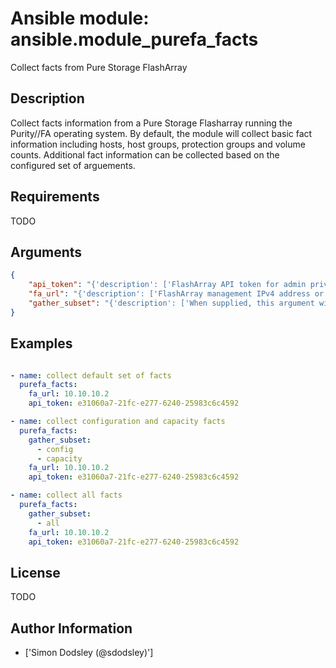 # Ansible module: ansible.module_purefa_facts


Collect facts from Pure Storage FlashArray

## Description

Collect facts information from a Pure Storage Flasharray running the Purity//FA operating system. By default, the module will collect basic fact information including hosts, host groups, protection groups and volume counts. Additional fact information can be collected based on the configured set of arguements.

## Requirements

TODO

## Arguments

``` json
{
    "api_token": "{'description': ['FlashArray API token for admin privileged user.'], 'required': True}",
    "fa_url": "{'description': ['FlashArray management IPv4 address or Hostname.'], 'required': True}",
    "gather_subset": "{'description': ['When supplied, this argument will define the facts to be collected. Possible values for this include all, minimum, config, performance, capacity, network, subnet, interfaces, hgroups, pgroups, hosts, volumes and snapshots.'], 'required': False, 'default': 'minimum'}",
}
```

## Examples


``` yaml

- name: collect default set of facts
  purefa_facts:
    fa_url: 10.10.10.2
    api_token: e31060a7-21fc-e277-6240-25983c6c4592

- name: collect configuration and capacity facts
  purefa_facts:
    gather_subset:
      - config
      - capacity
    fa_url: 10.10.10.2
    api_token: e31060a7-21fc-e277-6240-25983c6c4592

- name: collect all facts
  purefa_facts:
    gather_subset:
      - all
    fa_url: 10.10.10.2
    api_token: e31060a7-21fc-e277-6240-25983c6c4592

```

## License

TODO

## Author Information
  - ['Simon Dodsley (@sdodsley)']
